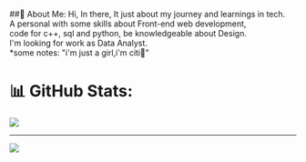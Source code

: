 ##👋 About Me:
Hi, In there, It just about my journey and learnings in tech.<br>A personal with some skills about Front-end web development,<br>code for c++, sql and python, be knowledgeable about Design.<br>I'm looking for work as Data Analyst.<br>*some notes: "i'm just a girl,i'm citi🎀"

# 📊 GitHub Stats:
![](https://github-readme-stats.vercel.app/api/top-langs/?username=vthuhien&theme=nord&hide_border=false&include_all_commits=false&count_private=true&layout=compact)

---
[![](https://visitcount.itsvg.in/api?id=vthuhien&icon=0&color=0)](https://visitcount.itsvg.in)
